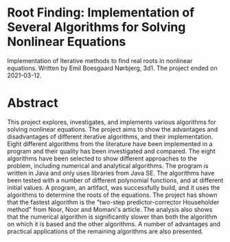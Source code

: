 # Root Finding: Implementation of Several Algorithms for Solving Nonlinear Equations
Implementation of Iterative methods to find real roots in nonlinear equations.
Written by Emil Boesgaard Nørbjerg, 3d1. The project ended on 2021-03-12.

# Abstract
This project explores, investigates, and implements various algorithms for solving nonlinear equations.
The project aims to show the advantages and disadvantages of different iterative algorithms, and their implementation.
Eight different algorithms from the literature have been implemented in a program and their quality has been investigated and compared.
The eight algorithms have been selected to show different approaches to the problem, including numerical and analytical algorithms.
The program is written in Java and only uses libraries from Java SE.
The algorithms have been tested with a number of different polynomial functions, and at different initial values.
A program, an artifact, was successfully build, and it uses the algorithms to determine the roots of the equations.
The project has shown that the fastest algorithm is the "two-step predictor-corrector Householder method" from Noor, Noor and Momani's article.
The analysis also shows that the numerical algorithm is significantly slower than both the algorithm on which it is based and the other algorithms.
A number of advantages and practical applications of the remaining algorithms are also presented.
